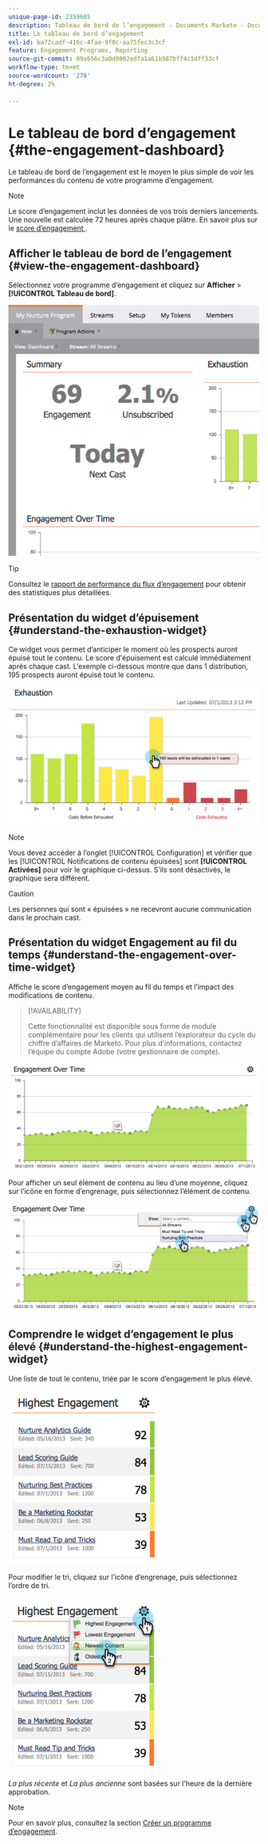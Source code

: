 ```yaml
---
unique-page-id: 2359685
description: Tableau de bord de l’engagement - Documents Marketo - Documentation du produit
title: Le tableau de bord d’engagement
exl-id: ba72cadf-416c-4faa-9f0c-aa75fec3c3cf
feature: Engagement Programs, Reporting
source-git-commit: 09a656c3a0d0002edfa1a61b987bff4c1dff33cf
workflow-type: tm+mt
source-wordcount: '278'
ht-degree: 2%

---
```


# Le tableau de bord d’engagement {#the-engagement-dashboard}

Le tableau de bord de l’engagement est le moyen le plus simple de voir les performances du contenu de votre programme d’engagement.

>[!NOTE]
>
>Le score d’engagement inclut les données de vos trois derniers lancements. Une nouvelle est calculée 72 heures après chaque plâtre. En savoir plus sur le [&#x200B; score d’engagement &#x200B;](/help/marketo/product-docs/email-marketing/drip-nurturing/reports-and-notifications/understanding-the-engagement-score.md).

## Afficher le tableau de bord de l’engagement {#view-the-engagement-dashboard}

Sélectionnez votre programme d’engagement et cliquez sur **Afficher** > **[!UICONTROL Tableau de bord]**.

![](assets/image2014-9-15-16-3a42-3a41.png)

>[!TIP]
>
>Consultez le [rapport de performance du flux d’engagement](/help/marketo/product-docs/email-marketing/drip-nurturing/reports-and-notifications/engagement-stream-performance-report.md) pour obtenir des statistiques plus détaillées.

## Présentation du widget d’épuisement {#understand-the-exhaustion-widget}

Ce widget vous permet d’anticiper le moment où les prospects auront épuisé tout le contenu. Le score d&#39;épuisement est calculé immédiatement après chaque cast. L’exemple ci-dessous montre que dans 1 distribution, 195 prospects auront épuisé tout le contenu.

![](assets/image2014-9-15-16-3a45-3a10.png)

>[!NOTE]
>
>Vous devez accéder à l’onglet [!UICONTROL Configuration] et vérifier que les [!UICONTROL Notifications de contenu épuisées] sont **[!UICONTROL Activées]** pour voir le graphique ci-dessus. S’ils sont désactivés, le graphique sera différent.

>[!CAUTION]
>
>Les personnes qui sont « épuisées » ne recevront aucune communication dans le prochain cast.

## Présentation du widget Engagement au fil du temps {#understand-the-engagement-over-time-widget}

Affiche le score d’engagement moyen au fil du temps et l’impact des modifications de contenu.

>[!AVAILABILITY]
>
>Cette fonctionnalité est disponible sous forme de module complémentaire pour les clients qui utilisent l’explorateur du cycle du chiffre d’affaires de Marketo. Pour plus d’informations, contactez l’équipe du compte Adobe (votre gestionnaire de compte).

![](assets/image2014-9-15-16-3a45-3a50.png)

Pour afficher un seul élément de contenu au lieu d’une moyenne, cliquez sur l’icône en forme d’engrenage, puis sélectionnez l’élément de contenu.

![](assets/image2014-9-15-16-3a46-3a45.png)

## Comprendre le widget d’engagement le plus élevé {#understand-the-highest-engagement-widget}

Une liste de tout le contenu, triée par le score d’engagement le plus élevé.

![](assets/image2014-9-15-16-3a46-3a54.png)

Pour modifier le tri, cliquez sur l’icône d’engrenage, puis sélectionnez l’ordre de tri.

![](assets/image2014-9-15-16-3a46-3a58.png)

_La plus récente_ et _La plus ancienne_ sont basées sur l’heure de la dernière approbation.

>[!NOTE]
>
>Pour en savoir plus, consultez la section [Créer un programme d’engagement](/help/marketo/product-docs/email-marketing/drip-nurturing/creating-an-engagement-program/create-an-engagement-program.md).
